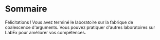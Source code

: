 # Sommaire

Félicitations ! Vous avez terminé le laboratoire sur la fabrique de coalescence d'arguments. Vous pouvez pratiquer d'autres laboratoires sur LabEx pour améliorer vos compétences.
